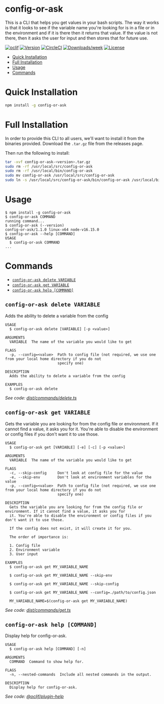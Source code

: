 config-or-ask
=================

This is a CLI that helps you get values in your bash scripts. The way it works is that it looks to see if the variable name you're looking for is in a file or in the environment and if it is there then it returns that value. If the value is not there, then it asks the user for input and then stores that for future use.


[![oclif](https://img.shields.io/badge/cli-oclif-brightgreen.svg)](https://oclif.io)
[![Version](https://img.shields.io/npm/v/oclif-hello-world.svg)](https://npmjs.org/package/oclif-hello-world)
[![CircleCI](https://circleci.com/gh/oclif/hello-world/tree/main.svg?style=shield)](https://circleci.com/gh/oclif/hello-world/tree/main)
[![Downloads/week](https://img.shields.io/npm/dw/oclif-hello-world.svg)](https://npmjs.org/package/oclif-hello-world)
[![License](https://img.shields.io/npm/l/oclif-hello-world.svg)](https://github.com/oclif/hello-world/blob/main/package.json)

<!-- toc -->
* [Quick Installation](#quick-installation)
* [Full Installation](#full-installation)
* [Usage](#usage)
* [Commands](#commands)
<!-- tocstop -->


# Quick Installation

```bash
npm install -g config-or-ask
```

# Full Installation

In order to provide this CLI to all users, we'll want to install it from the binaries provided. Download the `.tar.gz` file from the releases page.

Then run the following to install:
```bash
tar -xvf config-or-ask-<version>.tar.gz
sudo rm -rf /usr/local/src/config-or-ask
sudo rm -rf /usr/local/bin/config-or-ask
sudo mv config-or-ask /usr/local/src/config-or-ask
sudo ln -s /usr/local/src/config-or-ask/bin/config-or-ask /usr/local/bin/config-or-ask
```

# Usage
<!-- usage -->
```sh-session
$ npm install -g config-or-ask
$ config-or-ask COMMAND
running command...
$ config-or-ask (--version)
config-or-ask/1.1.0 linux-x64 node-v16.15.0
$ config-or-ask --help [COMMAND]
USAGE
  $ config-or-ask COMMAND
...
```
<!-- usagestop -->
# Commands
<!-- commands -->
* [`config-or-ask delete VARIABLE`](#config-or-ask-delete-variable)
* [`config-or-ask get VARIABLE`](#config-or-ask-get-variable)
* [`config-or-ask help [COMMAND]`](#config-or-ask-help-command)

## `config-or-ask delete VARIABLE`

Adds the ability to delete a variable from the config

```
USAGE
  $ config-or-ask delete [VARIABLE] [-p <value>]

ARGUMENTS
  VARIABLE  The name of the variable you would like to get

FLAGS
  -p, --config=<value>  Path to config file (not required, we use one from your local home directory if you do not
                        specify one)

DESCRIPTION
  Adds the ability to delete a variable from the config

EXAMPLES
  $ config-or-ask delete
```

_See code: [dist/commands/delete.ts](https://github.com/entrostat/config-or-ask/blob/v1.1.0/dist/commands/delete.ts)_

## `config-or-ask get VARIABLE`

Gets the variable you are looking for from the config file or environment. If it cannot find a value, it asks you for it. You're able to disable the environment or config files if you don't want it to use those.

```
USAGE
  $ config-or-ask get [VARIABLE] [-e] [-c] [-p <value>]

ARGUMENTS
  VARIABLE  The name of the variable you would like to get

FLAGS
  -c, --skip-config     Don't look at config file for the value
  -e, --skip-env        Don't look at environment variables for the value
  -p, --config=<value>  Path to config file (not required, we use one from your local home directory if you do not
                        specify one)

DESCRIPTION
  Gets the variable you are looking for from the config file or environment. If it cannot find a value, it asks you for
  it. You're able to disable the environment or config files if you don't want it to use those.

  If the config does not exist, it will create it for you.

  The order of importance is:

  1. Config file
  2. Environment variable
  3. User input

EXAMPLES
  $ config-or-ask get MY_VARIABLE_NAME

  $ config-or-ask get MY_VARIABLE_NAME --skip-env

  $ config-or-ask get MY_VARIABLE_NAME --skip-config

  $ config-or-ask get MY_VARIABLE_NAME --config=./path/to/config.json

  MY_VARIABLE_NAME=$(config-or-ask get MY_VARIABLE_NAME)
```

_See code: [dist/commands/get.ts](https://github.com/entrostat/config-or-ask/blob/v1.1.0/dist/commands/get.ts)_

## `config-or-ask help [COMMAND]`

Display help for config-or-ask.

```
USAGE
  $ config-or-ask help [COMMAND] [-n]

ARGUMENTS
  COMMAND  Command to show help for.

FLAGS
  -n, --nested-commands  Include all nested commands in the output.

DESCRIPTION
  Display help for config-or-ask.
```

_See code: [@oclif/plugin-help](https://github.com/oclif/plugin-help/blob/v5.1.20/src/commands/help.ts)_
<!-- commandsstop -->
